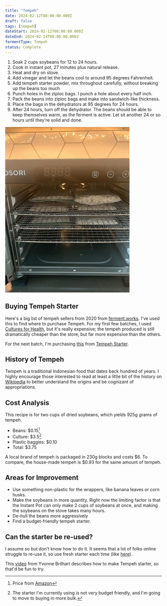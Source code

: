 ```yaml
---
title: "Tempeh"
date: 2024-02-12T08:00:00.000Z
draft: false
tags: [tempeh]
dateStart: 2024-02-12T08:00:00.000Z
dateEnd: 2024-02-14T08:00:00.000Z
fermentType: Tempeh
status: Complete
---
```


1. Soak 2 cups soybeans for 12 to 24 hours.
2. Cook in instant pot, 27 minutes plus natural release.
3. Heat and dry on stove.
4. Add vinegar and let the beans cool to around 95 degrees Fahrenheit.
5. Add tempeh starter powder, mix throughout carefully, without breaking up the beans too much
6. Punch holes in the ziploc bags. I punch a hole about every half inch.
7. Pack the beans into ziploc bags and make into sandwich-like thickness.
8. Place the bags in the dehydrators at 95 degrees for 24 hours.
9. After 24 hours, turn off the dehydrator. The beans should be able to keep themselves warm, as the ferment is active. Let sit another 24 or so hours until they're solid and done.

![Finished Tempeh on shelves in the dehydrator](../../assets/2024-12-tempeh.jpg)

## Buying Tempeh Starter

Here's a big list of tempeh sellers from 2020 from [ferment.works](https://ferment.works/blog/2020/6/29/where-do-i-find-tempeh-starter-culture).
I've used this to find where to purchase Tempeh. For my first few batches, I used [Cultures for Health](https://culturesforhealth.com/), but it's really expensive; the tempeh produced is still dramatically cheaper than the store, but far more expensive than the others.

For the next batch, I'm purchasing [this](https://www.tempehstarter.com/zencart/index.php?main_page=product_info&cPath=1&products_id=1&zenid=j420h0qijr4ij5ln03848bpij2)
from [Tempeh Starter](https://www.tempehstarter.com/).

## History of Tempeh

Tempeh is a traditional Indonesian food that dates back hundred of years. I highly encourage those interested to read at least a little bit of the history on [Wikipedia](https://en.wikipedia.org/wiki/Tempeh) to better understand the origins and be cognizant of appropriations.

## Cost Analysis

This recipe is for two cups of dried soybeans, which yields 925g grams of tempeh.

- Beans: $0.15[^1]
- Culture: $3.5[^2]
- Plastic baggies: $0.10
- Total: $3.75

A local brand of tempeh is packaged in 230g blocks and costs $6.
To compare, the house-made tempeh is $0.93 for the same amount of tempeh.

## Areas for Improvement

- Use something non-plastic for the wrappers, like banana leaves or corn husks.
- Make the soybeans in more quantity. Right now the limiting factor is that the Instant Pot can only make 2 cups of soybeans at once, and making the soybeans on the stove takes many hours.
- De-hull the beans more aggressively
- Find a budget-friendly tempeh starter.

## Can the starter be re-used?

I assume so but don't know how to do it. It seems that a lot of folks online struggle to re-use it, so use fresh starter each time (like [here](https://ferment.works/blog/2020/6/29/where-do-i-find-tempeh-starter-culture)).

This [video](https://www.youtube.com/watch?v=xUYRLg41VpA) from Yvonne Brilhart describes how to make Tempeh starter, so that'd be fun to try.

[^1]: Price from [Amazon](https://www.amazon.com/Soymerica-Non-GMO-Soybeans-Identity-Preserved/dp/B0763GC8SB?crid=RE14YQSNJYW4&keywords=soy+beans+dry&qid=1707888612&sprefix=soy+beans,aps,133&sr=8-4)
[^2]: The starter I'm currently using is not very budget friendly, and I'm going to move to buying in more bulk.
